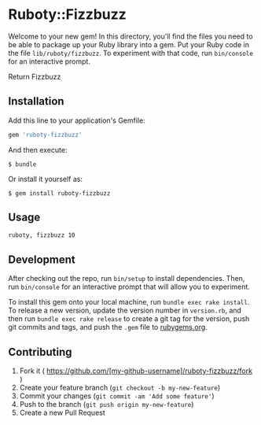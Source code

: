 # Ruboty::Fizzbuzz

Welcome to your new gem! In this directory, you'll find the files you need to be able to package up your Ruby library into a gem. Put your Ruby code in the file `lib/ruboty/fizzbuzz`. To experiment with that code, run `bin/console` for an interactive prompt.

Return Fizzbuzz

## Installation

Add this line to your application's Gemfile:

```ruby
gem 'ruboty-fizzbuzz'
```

And then execute:

    $ bundle

Or install it yourself as:

    $ gem install ruboty-fizzbuzz

## Usage

```
ruboty, fizzbuzz 10
```

## Development

After checking out the repo, run `bin/setup` to install dependencies. Then, run `bin/console` for an interactive prompt that will allow you to experiment.

To install this gem onto your local machine, run `bundle exec rake install`. To release a new version, update the version number in `version.rb`, and then run `bundle exec rake release` to create a git tag for the version, push git commits and tags, and push the `.gem` file to [rubygems.org](https://rubygems.org).

## Contributing

1. Fork it ( https://github.com/[my-github-username]/ruboty-fizzbuzz/fork )
2. Create your feature branch (`git checkout -b my-new-feature`)
3. Commit your changes (`git commit -am 'Add some feature'`)
4. Push to the branch (`git push origin my-new-feature`)
5. Create a new Pull Request

